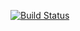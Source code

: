 [![Build Status](https://travis-ci.org/morozov/valera-guzzler.png?branch=master)](https://travis-ci.org/morozov/valera-guzzle)
